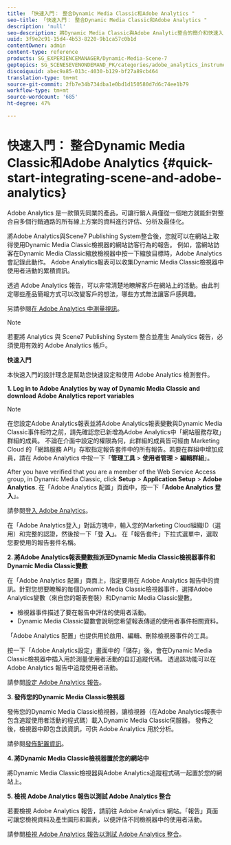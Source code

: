 ```yaml
---
title: 「快速入門： 整合Dynamic Media Classic和Adobe Analytics "
seo-title: 「快速入門： 整合Dynamic Media Classic和Adobe Analytics "
description: 'null'
seo-description: 將Dynamic Media Classic與Adobe Analytic整合的簡介和快速入門，協助您快速上手使用。
uuid: 3f9e2c91-15d4-4b53-8220-9b1ca57c0b1d
contentOwner: admin
content-type: reference
products: SG_EXPERIENCEMANAGER/Dynamic-Media-Scene-7
geptopics: SG_SCENESEVENONDEMAND_PK/categories/adobe_analytics_instrumentation_kit
discoiquuid: abec9a85-013c-4030-b129-bf27a89cb464
translation-type: tm+mt
source-git-commit: 2fb7e34b734dba1e0bd1d150580d7d6c74ee1b79
workflow-type: tm+mt
source-wordcount: '685'
ht-degree: 47%

---
```



# 快速入門： 整合Dynamic Media Classic和Adobe Analytics {#quick-start-integrating-scene-and-adobe-analytics}

Adobe Analytics 是一款領先同業的產品，可讓行銷人員僅從一個地方就能針對整合自多個行銷通路的所有線上方案的資料進行評估、分析及最佳化。

將Adobe Analytics與Scene7 Publishing System整合後，您就可以在網站上取得使用Dynamic Media Classic檢視器的網站訪客行為的報告。 例如，當網站訪客在Dynamic Media Classic縮放檢視器中按一下縮放目標時，Adobe Analytics會記錄此動作。 Adobe Analytics報表可以收集Dynamic Media Classic檢視器中使用者活動的累積資訊。

透過 Adobe Analytics 報告，可以非常清楚地瞭解客戶在網站上的活動。由此判定哪些產品簡報方式可以改變客戶的想法，哪些方式無法讓客戶感興趣。

另請參閱[在 Adobe Analytics 中測量視訊](https://docs.adobe.com/content/help/en/media-analytics/using/media-overview.html)。

>[!NOTE]
>
>若要將 Analytics 與 Scene7 Publishing System 整合並產生 Analytics 報告，必須使用有效的 Adobe Analytics 帳戶。

**快速入門**

本快速入門的設計理念是幫助您快速設定和使用 Adobe Analytics 檢測套件。

**1. Log in to Adobe Analytics by way of Dynamic Media Classic and download Adobe Analytics report variables**

>[!NOTE]
>
>在您設定Adobe Analytics報表並將Adobe Analytics報表變數與Dynamic Media Classic事件相符之前，請先確認您已新增為Adobe Analytics中「網站服務存取」群組的成員。 不論在介面中設定的權限為何，此群組的成員皆可經由 Marketing Cloud 的「網路服務 API」存取指定報告套件中的所有報告。若要在群組中增加成員，請在 Adobe Analytics 中按一下「**管理工具** > **使用者管理** > **編輯群組**」。

After you have verified that you are a member of the Web Service Access group, in Dynamic Media Classic, click **Setup** > **Application Setup** > **Adobe Analytics**. 在「Adobe Analytics 配置」頁面中，按一下「**Adobe Analytics 登入**」。

請參閱[登入 Adobe Analytics](log-analytics.md#log_in_to_adobe_analytics)。

在「Adobe Analytics登入」對話方塊中，輸入您的Marketing Cloud組織ID（選用）和完整的認證，然後按一下「登 **入」**。 在「報告套件」下拉式選單中，選取您要使用的報告套件名稱。

**2. 將Adobe Analytics報表變數指派至Dynamic Media Classic檢視器事件和Dynamic Media Classic變數**

在「Adobe Analytics 配置」頁面上，指定要用在 Adobe Analytics 報告中的資訊。針對您想要瞭解的每個Dynamic Media Classic檢視器事件，選擇Adobe Analytics變數（來自您的報表套裝）和Dynamic Media Classic變數。

* 檢視器事件描述了要在報告中評估的使用者活動。
* Dynamic Media Classic變數會說明您希望報表傳遞的使用者事件相關資料。

「Adobe Analytics 配置」也提供用於啟用、編輯、刪除檢視器事件的工具。

按一下「Adobe Analytics設定」畫面中的「儲存」後，會在Dynamic Media Classic檢視器中插入用於測量使用者活動的自訂追蹤代碼。 透過該功能可以在 Adobe Analytics 報告中追蹤使用者活動。

請參閱[設定 Adobe Analytics 報告](configuring-analytics-reports.md#configuring_adobe_analytics_reports)。

**3. 發佈您的Dynamic Media Classic檢視器**

發佈您的Dynamic Media Classic檢視器，讓檢視器（在Adobe Analytics報表中包含追蹤使用者活動的程式碼）載入Dynamic Media Classic伺服器。 發佈之後，檢視器中即包含該資訊，可供 Adobe Analytics 用於分析。

請參閱[發佈配置資訊](publishing-analytics-configuration-information.md#publishing_adobe_analytics_configuration_information)。

**4. 將Dynamic Media Classic檢視器置於您的網站中**

將Dynamic Media Classic檢視器與Adobe Analytics追蹤程式碼一起置於您的網站上。

**5. 檢視 Adobe Analytics 報告以測試 Adobe Analytics 整合**

若要檢視 Adobe Analytics 報告，請前往 Adobe Analytics 網站。「報告」頁面可讓您檢視資料及產生圖形和圖表，以便評估不同檢視器中的使用者活動。

請參閱[檢視 Adobe Analytics 報告以測試 Adobe Analytics 整合](testing-integration-viewing-analytics-report.md#testing_the_integration_by_viewing_an_adobe_analytics_report)。
